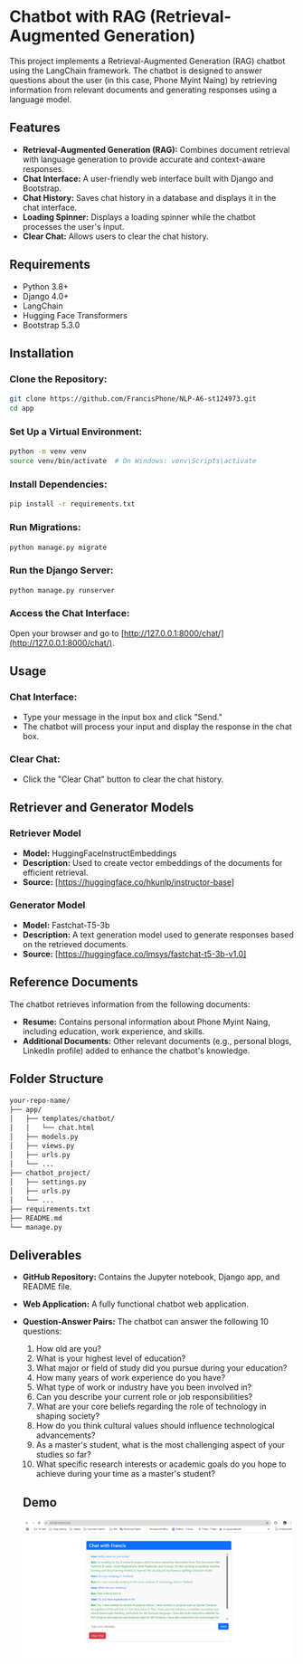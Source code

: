 # Chatbot with RAG (Retrieval-Augmented Generation)

This project implements a Retrieval-Augmented Generation (RAG) chatbot using the LangChain framework. The chatbot is designed to answer questions about the user (in this case, Phone Myint Naing) by retrieving information from relevant documents and generating responses using a language model.

## Features

- **Retrieval-Augmented Generation (RAG):** Combines document retrieval with language generation to provide accurate and context-aware responses.
- **Chat Interface:** A user-friendly web interface built with Django and Bootstrap.
- **Chat History:** Saves chat history in a database and displays it in the chat interface.
- **Loading Spinner:** Displays a loading spinner while the chatbot processes the user's input.
- **Clear Chat:** Allows users to clear the chat history.

## Requirements

- Python 3.8+
- Django 4.0+
- LangChain
- Hugging Face Transformers
- Bootstrap 5.3.0

## Installation

### Clone the Repository:

```bash
git clone https://github.com/FrancisPhone/NLP-A6-st124973.git
cd app
```

### Set Up a Virtual Environment:

```bash
python -m venv venv
source venv/bin/activate  # On Windows: venv\Scripts\activate
```

### Install Dependencies:

```bash
pip install -r requirements.txt
```

### Run Migrations:

```bash
python manage.py migrate
```

### Run the Django Server:

```bash
python manage.py runserver
```

### Access the Chat Interface:

Open your browser and go to [http://127.0.0.1:8000/chat/](http://127.0.0.1:8000/chat/).

## Usage

### Chat Interface:

- Type your message in the input box and click "Send."
- The chatbot will process your input and display the response in the chat box.

### Clear Chat:

- Click the "Clear Chat" button to clear the chat history.

## Retriever and Generator Models

### Retriever Model

- **Model:** HuggingFaceInstructEmbeddings
- **Description:** Used to create vector embeddings of the documents for efficient retrieval.
- **Source:** [https://huggingface.co/hkunlp/instructor-base]

### Generator Model

- **Model:** Fastchat-T5-3b
- **Description:** A text generation model used to generate responses based on the retrieved documents.
- **Source:** [https://huggingface.co/lmsys/fastchat-t5-3b-v1.0]

## Reference Documents

The chatbot retrieves information from the following documents:

- **Resume:** Contains personal information about Phone Myint Naing, including education, work experience, and skills.
- **Additional Documents:** Other relevant documents (e.g., personal blogs, LinkedIn profile) added to enhance the chatbot's knowledge.

## Folder Structure

```
your-repo-name/
├── app/
│   ├── templates/chatbot/
│   │   └── chat.html
│   ├── models.py
│   ├── views.py
│   ├── urls.py
│   └── ...
├── chatbot_project/
│   ├── settings.py
│   ├── urls.py
│   └── ...
├── requirements.txt
├── README.md
└── manage.py
```

## Deliverables

- **GitHub Repository:** Contains the Jupyter notebook, Django app, and README file.
- **Web Application:** A fully functional chatbot web application.
- **Question-Answer Pairs:** The chatbot can answer the following 10 questions:

  1. How old are you?
  2. What is your highest level of education?
  3. What major or field of study did you pursue during your education?
  4. How many years of work experience do you have?
  5. What type of work or industry have you been involved in?
  6. Can you describe your current role or job responsibilities?
  7. What are your core beliefs regarding the role of technology in shaping society?
  8. How do you think cultural values should influence technological advancements?
  9. As a master's student, what is the most challenging aspect of your studies so far?
  10. What specific research interests or academic goals do you hope to achieve during your time as a master's student?

  ## Demo
  ![APP IMAGE](demo.png)
